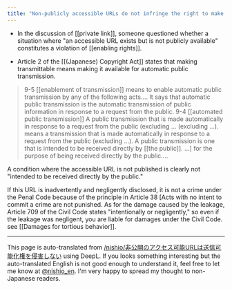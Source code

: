 ```yaml
---
title: "Non-publicly accessible URLs do not infringe the right to make transmittable"
---
```


- In the discussion of [[private link]], someone questioned whether a situation where "an accessible URL exists but is not publicly available" constitutes a violation of [[enabling rights]].

- Article 2 of the [[(Japanese) Copyright Act]] states that making transmittable means making it available for automatic public transmission.
> 9-5 [[enablement of transmission]] means to enable automatic public transmission by any of the following acts....
It says that automatic public transmission is the automatic transmission of public information in response to a request from the public.
> 9-4 [[automated public transmission]] A public transmission that is made automatically in response to a request from the public (excluding ... (excluding ...). means a transmission that is made automatically in response to a request from the public (excluding ...).
A public transmission is one that is intended to be received directly by [[the public]].
> ...] for the purpose of being received directly by the public....

A condition where the accessible URL is not published is clearly not "intended to be received directly by the public."

If this URL is inadvertently and negligently disclosed, it is not a crime under the Penal Code because of the principle in Article 38 [Acts with no intent to commit a crime are not punished. As for the damage caused by the leakage, Article 709 of the Civil Code states "intentionally or negligently," so even if the leakage was negligent, you are liable for damages under the Civil Code. see [[Damages for tortious behavior]].

---
This page is auto-translated from [/nishio/非公開のアクセス可能URLは送信可能化権を侵害しない](https://scrapbox.io/nishio/非公開のアクセス可能URLは送信可能化権を侵害しない) using DeepL. If you looks something interesting but the auto-translated English is not good enough to understand it, feel free to let me know at [@nishio_en](https://twitter.com/nishio_en). I'm very happy to spread my thought to non-Japanese readers.